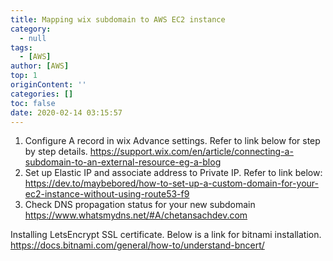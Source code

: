 ```yaml
---
title: Mapping wix subdomain to AWS EC2 instance
category:
  - null
tags:
  - [AWS]
author: [AWS]
top: 1
originContent: ''
categories: []
toc: false
date: 2020-02-14 03:15:57
---
```


1. Configure A record in wix Advance settings. Refer to link below for step by step details.
https://support.wix.com/en/article/connecting-a-subdomain-to-an-external-resource-eg-a-blog
2. Set up Elastic IP and associate address to Private IP. Refer to link below:
https://dev.to/maybebored/how-to-set-up-a-custom-domain-for-your-ec2-instance-without-using-route53-f9
3. Check DNS propagation status for your new subdomain
https://www.whatsmydns.net/#A/chetansachdev.com

Installing LetsEncrypt SSL certificate. Below is a link for bitnami installation. 
https://docs.bitnami.com/general/how-to/understand-bncert/